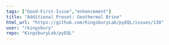 ```yaml
---
tags: ["Good-First-Issue","enhancement"]
title: "Additional Preset: Geothermal Brine"
html_url: "https://github.com/KingsburyLab/pyEQL/issues/138"
user: "rkingsbury"
repo: "KingsburyLab/pyEQL"
---
```


